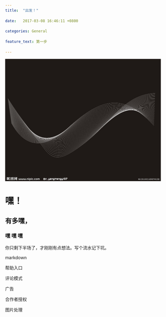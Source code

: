 ```yaml
---
title:  "出发！"

date:   2017-03-08 16:46:11 +0800

categories: General

feature_text: 第一步 

---
```


![test](../assets/images/test.jpg)

# 嘿！ 

## 有多嘿，

### 嘿       嘿         嘿



你只剩下半场了，才刚刚有点想法。写个流水记下坑。



markdown



帮助入口  

评论模式

广告

合作者授权

图片处理

